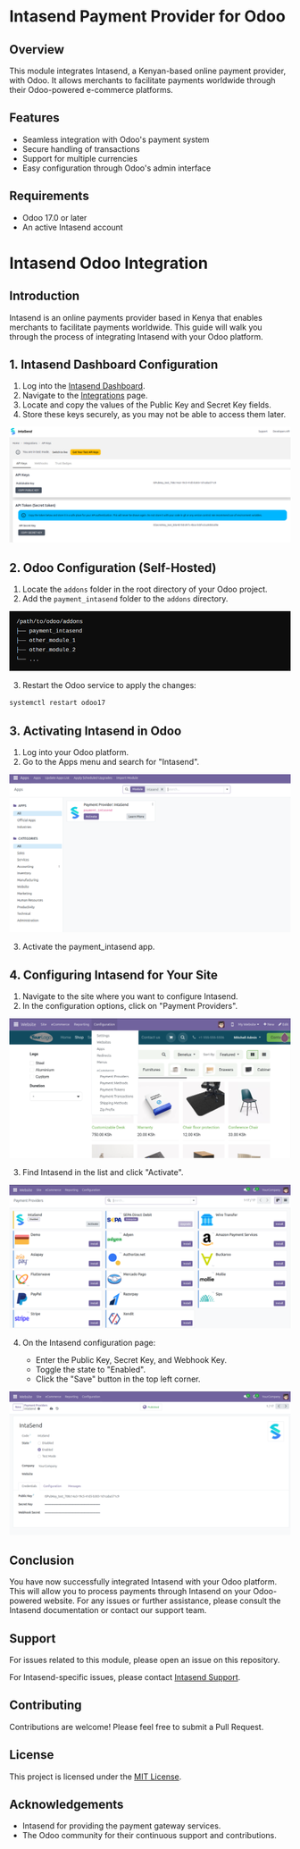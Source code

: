 # Intasend Payment Provider for Odoo

## Overview

This module integrates Intasend, a Kenyan-based online payment provider, with Odoo. It allows merchants to facilitate payments worldwide through their Odoo-powered e-commerce platforms.

## Features

- Seamless integration with Odoo's payment system
- Secure handling of transactions
- Support for multiple currencies
- Easy configuration through Odoo's admin interface

## Requirements

- Odoo 17.0 or later
- An active Intasend account

# Intasend Odoo Integration

## Introduction

Intasend is an online payments provider based in Kenya that enables merchants to facilitate payments worldwide. This guide will walk you through the process of integrating Intasend with your Odoo platform.

## 1. Intasend Dashboard Configuration

1. Log into the [Intasend Dashboard](https://payment.intasend.com).
2. Navigate to the [Integrations](https://payment.intasend.com/account/api-keys/) page.
3. Locate and copy the values of the Public Key and Secret Key fields.
4. Store these keys securely, as you may not be able to access them later.

![Intasend Dashboard](<docs/Screenshot from 2024-08-01 16-33-57.png>)

## 2. Odoo Configuration (Self-Hosted)

1. Locate the `addons` folder in the root directory of your Odoo project.
2. Add the `payment_intasend` folder to the `addons` directory.

![Odoo Addons Folder](<docs/Screenshot from 2024-08-01 16-42-29.png>)


3. Restart the Odoo service to apply the changes:

```bash
systemctl restart odoo17
```
## 3. Activating Intasend in Odoo

1. Log into your Odoo platform.
2. Go to the Apps menu and search for "Intasend".

![Activate Intasend In Odoo](<docs/Screenshot from 2024-08-01 16-58-45.png>)

3. Activate the payment_intasend app.

## 4. Configuring Intasend for Your Site

1. Navigate to the site where you want to configure Intasend.
2. In the configuration options, click on "Payment Providers".

![Intasend Configuration](<docs/Screenshot from 2024-08-02 13-06-22.png>)

3. Find Intasend in the list and click "Activate".

![Activate Intasend](<docs/Screenshot from 2024-08-02 13-09-47.png>)

4. On the Intasend configuration page:

    * Enter the Public Key, Secret Key, and Webhook Key.
    * Toggle the state to "Enabled".
    * Click the "Save" button in the top left corner.

![Enter Intasend Credentials](<docs/Screenshot from 2024-08-02 13-15-23.png>)


## Conclusion
You have now successfully integrated Intasend with your Odoo platform. This will allow you to process payments through Intasend on your Odoo-powered website.
For any issues or further assistance, please consult the Intasend documentation or contact our support team.


## Support

For issues related to this module, please open an issue on this repository.

For Intasend-specific issues, please contact [Intasend Support](https://support.intasend.com).

## Contributing

Contributions are welcome! Please feel free to submit a Pull Request.

## License

This project is licensed under the [MIT License](LICENSE).

## Acknowledgements

- Intasend for providing the payment gateway services.
- The Odoo community for their continuous support and contributions.